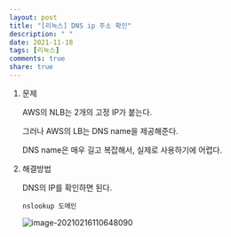 ```yaml
---
layout: post
title: "[리눅스] DNS ip 주소 확인"
description: " "
date: 2021-11-18
tags: [리눅스]
comments: true
share: true
---
```


1. 문제

   AWS의 NLB는 2개의 고정 IP가 붙는다.

   그러나 AWS의 LB는 DNS name을 제공해준다.

   DNS name은 매우 길고 복잡해서, 실제로 사용하기에 어렵다.

   

2. 해결방법

   

   DNS의 IP를 확인하면 된다.

   

   ```
   nslookup 도메인
   ```

   

   ![image-20210216110648090](C:\Users\jihong.kim\AppData\Roaming\Typora\typora-user-images\image-20210216110648090.png)

   

   

